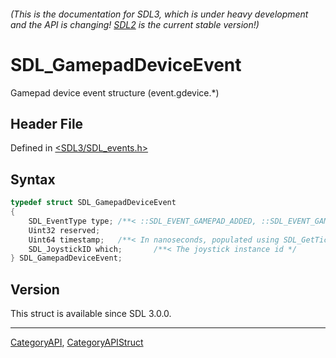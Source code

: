 ###### (This is the documentation for SDL3, which is under heavy development and the API is changing! [SDL2](https://wiki.libsdl.org/SDL2/) is the current stable version!)
# SDL_GamepadDeviceEvent

Gamepad device event structure (event.gdevice.*)

## Header File

Defined in [<SDL3/SDL_events.h>](https://github.com/libsdl-org/SDL/blob/main/include/SDL3/SDL_events.h)

## Syntax

```c
typedef struct SDL_GamepadDeviceEvent
{
    SDL_EventType type; /**< ::SDL_EVENT_GAMEPAD_ADDED, ::SDL_EVENT_GAMEPAD_REMOVED, or ::SDL_EVENT_GAMEPAD_REMAPPED, ::SDL_EVENT_GAMEPAD_UPDATE_COMPLETE or ::SDL_EVENT_GAMEPAD_STEAM_HANDLE_UPDATED */
    Uint32 reserved;
    Uint64 timestamp;   /**< In nanoseconds, populated using SDL_GetTicksNS() */
    SDL_JoystickID which;       /**< The joystick instance id */
} SDL_GamepadDeviceEvent;
```

## Version

This struct is available since SDL 3.0.0.

----
[CategoryAPI](CategoryAPI), [CategoryAPIStruct](CategoryAPIStruct)

